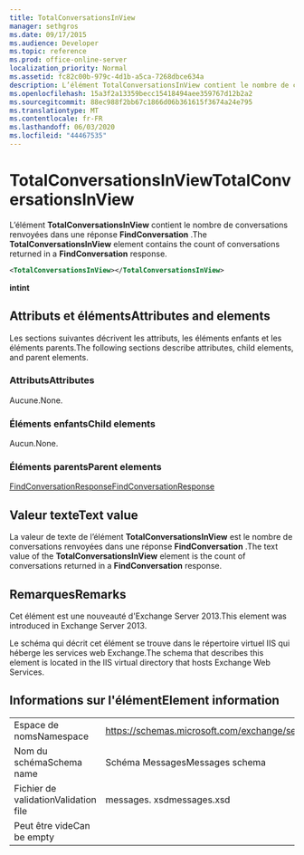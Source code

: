 ```yaml
---
title: TotalConversationsInView
manager: sethgros
ms.date: 09/17/2015
ms.audience: Developer
ms.topic: reference
ms.prod: office-online-server
localization_priority: Normal
ms.assetid: fc82c00b-979c-4d1b-a5ca-7268dbce634a
description: L’élément TotalConversationsInView contient le nombre de conversations renvoyées dans une réponse FindConversation.
ms.openlocfilehash: 15a3f2a13359becc15418494aee359767d12b2a2
ms.sourcegitcommit: 88ec988f2bb67c1866d06b361615f3674a24e795
ms.translationtype: MT
ms.contentlocale: fr-FR
ms.lasthandoff: 06/03/2020
ms.locfileid: "44467535"
---
```

# <a name="totalconversationsinview"></a><span data-ttu-id="0dad4-103">TotalConversationsInView</span><span class="sxs-lookup"><span data-stu-id="0dad4-103">TotalConversationsInView</span></span>

<span data-ttu-id="0dad4-104">L’élément **TotalConversationsInView** contient le nombre de conversations renvoyées dans une réponse **FindConversation** .</span><span class="sxs-lookup"><span data-stu-id="0dad4-104">The **TotalConversationsInView** element contains the count of conversations returned in a **FindConversation** response.</span></span> 
  
```XML
<TotalConversationsInView></TotalConversationsInView>
```

 <span data-ttu-id="0dad4-105">**int**</span><span class="sxs-lookup"><span data-stu-id="0dad4-105">**int**</span></span>
## <a name="attributes-and-elements"></a><span data-ttu-id="0dad4-106">Attributs et éléments</span><span class="sxs-lookup"><span data-stu-id="0dad4-106">Attributes and elements</span></span>

<span data-ttu-id="0dad4-107">Les sections suivantes décrivent les attributs, les éléments enfants et les éléments parents.</span><span class="sxs-lookup"><span data-stu-id="0dad4-107">The following sections describe attributes, child elements, and parent elements.</span></span>
  
### <a name="attributes"></a><span data-ttu-id="0dad4-108">Attributs</span><span class="sxs-lookup"><span data-stu-id="0dad4-108">Attributes</span></span>

<span data-ttu-id="0dad4-109">Aucune.</span><span class="sxs-lookup"><span data-stu-id="0dad4-109">None.</span></span>
  
### <a name="child-elements"></a><span data-ttu-id="0dad4-110">Éléments enfants</span><span class="sxs-lookup"><span data-stu-id="0dad4-110">Child elements</span></span>

<span data-ttu-id="0dad4-111">Aucun.</span><span class="sxs-lookup"><span data-stu-id="0dad4-111">None.</span></span>
  
### <a name="parent-elements"></a><span data-ttu-id="0dad4-112">Éléments parents</span><span class="sxs-lookup"><span data-stu-id="0dad4-112">Parent elements</span></span>

[<span data-ttu-id="0dad4-113">FindConversationResponse</span><span class="sxs-lookup"><span data-stu-id="0dad4-113">FindConversationResponse</span></span>](findconversationresponse.md)
  
## <a name="text-value"></a><span data-ttu-id="0dad4-114">Valeur texte</span><span class="sxs-lookup"><span data-stu-id="0dad4-114">Text value</span></span>

<span data-ttu-id="0dad4-115">La valeur de texte de l’élément **TotalConversationsInView** est le nombre de conversations renvoyées dans une réponse **FindConversation** .</span><span class="sxs-lookup"><span data-stu-id="0dad4-115">The text value of the **TotalConversationsInView** element is the count of conversations returned in a **FindConversation** response.</span></span> 
  
## <a name="remarks"></a><span data-ttu-id="0dad4-116">Remarques</span><span class="sxs-lookup"><span data-stu-id="0dad4-116">Remarks</span></span>

<span data-ttu-id="0dad4-117">Cet élément est une nouveauté d'Exchange Server 2013.</span><span class="sxs-lookup"><span data-stu-id="0dad4-117">This element was introduced in Exchange Server 2013.</span></span>
  
<span data-ttu-id="0dad4-118">Le schéma qui décrit cet élément se trouve dans le répertoire virtuel IIS qui héberge les services web Exchange.</span><span class="sxs-lookup"><span data-stu-id="0dad4-118">The schema that describes this element is located in the IIS virtual directory that hosts Exchange Web Services.</span></span>
  
## <a name="element-information"></a><span data-ttu-id="0dad4-119">Informations sur l'élément</span><span class="sxs-lookup"><span data-stu-id="0dad4-119">Element information</span></span>

|||
|:-----|:-----|
|<span data-ttu-id="0dad4-120">Espace de noms</span><span class="sxs-lookup"><span data-stu-id="0dad4-120">Namespace</span></span>  <br/> |https://schemas.microsoft.com/exchange/services/2006/messages  <br/> |
|<span data-ttu-id="0dad4-121">Nom du schéma</span><span class="sxs-lookup"><span data-stu-id="0dad4-121">Schema name</span></span>  <br/> |<span data-ttu-id="0dad4-122">Schéma Messages</span><span class="sxs-lookup"><span data-stu-id="0dad4-122">Messages schema</span></span>  <br/> |
|<span data-ttu-id="0dad4-123">Fichier de validation</span><span class="sxs-lookup"><span data-stu-id="0dad4-123">Validation file</span></span>  <br/> |<span data-ttu-id="0dad4-124">messages. xsd</span><span class="sxs-lookup"><span data-stu-id="0dad4-124">messages.xsd</span></span>  <br/> |
|<span data-ttu-id="0dad4-125">Peut être vide</span><span class="sxs-lookup"><span data-stu-id="0dad4-125">Can be empty</span></span>  <br/> ||
   

